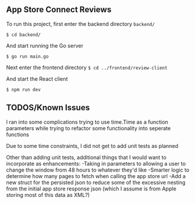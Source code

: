 ## App Store Connect Reviews

To run this project, first enter the backend directory `backend/`

`$ cd backend/`

And start running the Go server

`$ go run main.go`

Next enter the frontend directory
`$ cd ../frontend/review-client`

And start the React client 

`$ npm run dev`


## TODOS/Known Issues
I ran into some complications trying to use time.Time as a function parameters while trying to refactor some functionality into seperate functions

Due to some time constraints, I did not get to add unit tests as planned

Other than adding unit tests, additional things that I would want to incorporate as enhancements:
    -Taking in parameters to allowing a user to change the window from 48 hours to whatever they'd like
    -Smarter logic to determine how many pages to fetch when calling the app store url
    -Add a new struct for the persisted json to reduce some of the excessive nesting from the initial app store response json (which I assume is from Apple storing most of this data as XML?)